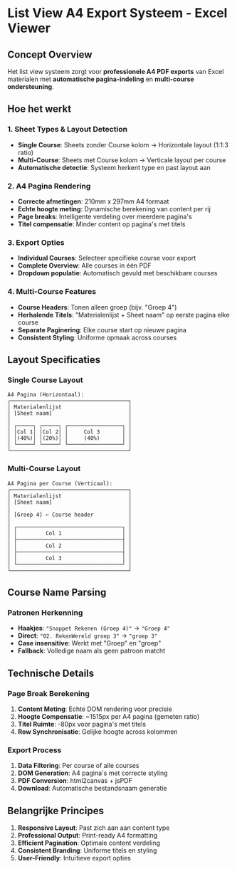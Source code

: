 # List View A4 Export Systeem - Excel Viewer

## Concept Overview

Het list view systeem zorgt voor **professionele A4 PDF exports** van Excel materialen met **automatische pagina-indeling** en **multi-course ondersteuning**.

## Hoe het werkt

### 1. Sheet Types & Layout Detection
- **Single Course**: Sheets zonder Course kolom → Horizontale layout (1:1:3 ratio)
- **Multi-Course**: Sheets met Course kolom → Verticale layout per course
- **Automatische detectie**: Systeem herkent type en past layout aan

### 2. A4 Pagina Rendering
- **Correcte afmetingen**: 210mm x 297mm A4 formaat
- **Echte hoogte meting**: Dynamische berekening van content per rij
- **Page breaks**: Intelligente verdeling over meerdere pagina's
- **Titel compensatie**: Minder content op pagina's met titels

### 3. Export Opties
- **Individual Courses**: Selecteer specifieke course voor export
- **Complete Overview**: Alle courses in één PDF
- **Dropdown populatie**: Automatisch gevuld met beschikbare courses

### 4. Multi-Course Features
- **Course Headers**: Tonen alleen groep (bijv. "Groep 4")
- **Herhalende Titels**: "Materialenlijst + Sheet naam" op eerste pagina elke course
- **Separate Paginering**: Elke course start op nieuwe pagina
- **Consistent Styling**: Uniforme opmaak across courses

## Layout Specificaties

### Single Course Layout
```
A4 Pagina (Horizontaal):
┌─────────────────────────────────────┐
│ Materialenlijst                     │
│ [Sheet naam]                        │
│                                     │
│ ┌─────┐ ┌─────┐ ┌─────────────────┐ │
│ │Col 1│ │Col 2│ │     Col 3       │ │
│ │(40%)│ │(20%)│ │     (40%)       │ │
│ └─────┘ └─────┘ └─────────────────┘ │
└─────────────────────────────────────┘
```

### Multi-Course Layout
```
A4 Pagina per Course (Verticaal):
┌─────────────────────────────────────┐
│ Materialenlijst                     │
│ [Sheet naam]                        │
│                                     │
│ [Groep 4] ← Course header           │
│                                     │
│ ┌─────────────────────────────────┐ │
│ │         Col 1                   │ │
│ ├─────────────────────────────────┤ │
│ │         Col 2                   │ │
│ ├─────────────────────────────────┤ │
│ │         Col 3                   │ │
│ └─────────────────────────────────┘ │
└─────────────────────────────────────┘
```

## Course Name Parsing

### Patronen Herkenning
- **Haakjes**: `"Snappet Rekenen (Groep 4)"` → `"Groep 4"`
- **Direct**: `"02. RekenWereld groep 3"` → `"groep 3"`
- **Case insensitive**: Werkt met "Groep" en "groep"
- **Fallback**: Volledige naam als geen patroon matcht

## Technische Details

### Page Break Berekening
1. **Content Meting**: Echte DOM rendering voor precisie
2. **Hoogte Compensatie**: ~1515px per A4 pagina (gemeten ratio)
3. **Titel Ruimte**: -80px voor pagina's met titels
4. **Row Synchronisatie**: Gelijke hoogte across kolommen

### Export Process
1. **Data Filtering**: Per course of alle courses
2. **DOM Generation**: A4 pagina's met correcte styling
3. **PDF Conversion**: html2canvas + jsPDF
4. **Download**: Automatische bestandsnaam generatie

## Belangrijke Principes

1. **Responsive Layout**: Past zich aan aan content type
2. **Professional Output**: Print-ready A4 formatting
3. **Efficient Pagination**: Optimale content verdeling
4. **Consistent Branding**: Uniforme titels en styling
5. **User-Friendly**: Intuïtieve export opties 